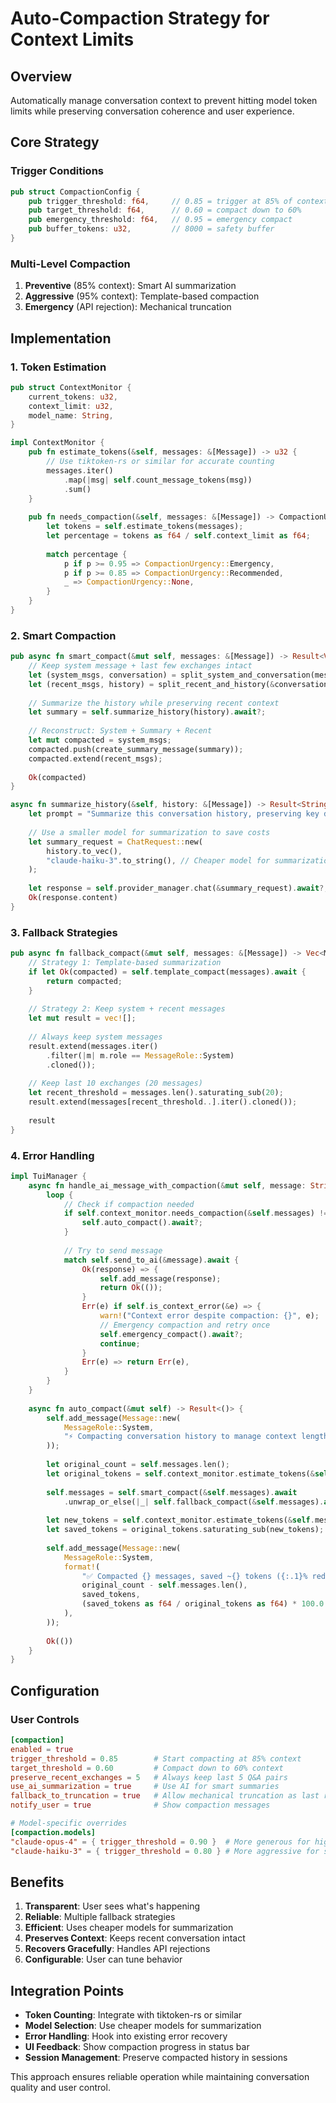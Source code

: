 # Auto-Compaction Strategy for Context Limits

## Overview
Automatically manage conversation context to prevent hitting model token limits while preserving conversation coherence and user experience.

## Core Strategy

### Trigger Conditions
```rust
pub struct CompactionConfig {
    pub trigger_threshold: f64,     // 0.85 = trigger at 85% of context
    pub target_threshold: f64,      // 0.60 = compact down to 60% 
    pub emergency_threshold: f64,   // 0.95 = emergency compact
    pub buffer_tokens: u32,         // 8000 = safety buffer
}
```

### Multi-Level Compaction
1. **Preventive** (85% context): Smart AI summarization
2. **Aggressive** (95% context): Template-based compaction  
3. **Emergency** (API rejection): Mechanical truncation

## Implementation

### 1. Token Estimation
```rust
pub struct ContextMonitor {
    current_tokens: u32,
    context_limit: u32,
    model_name: String,
}

impl ContextMonitor {
    pub fn estimate_tokens(&self, messages: &[Message]) -> u32 {
        // Use tiktoken-rs or similar for accurate counting
        messages.iter()
            .map(|msg| self.count_message_tokens(msg))
            .sum()
    }
    
    pub fn needs_compaction(&self, messages: &[Message]) -> CompactionUrgency {
        let tokens = self.estimate_tokens(messages);
        let percentage = tokens as f64 / self.context_limit as f64;
        
        match percentage {
            p if p >= 0.95 => CompactionUrgency::Emergency,
            p if p >= 0.85 => CompactionUrgency::Recommended, 
            _ => CompactionUrgency::None,
        }
    }
}
```

### 2. Smart Compaction
```rust
pub async fn smart_compact(&mut self, messages: &[Message]) -> Result<Vec<Message>> {
    // Keep system message + last few exchanges intact
    let (system_msgs, conversation) = split_system_and_conversation(messages);
    let (recent_msgs, history) = split_recent_and_history(&conversation, 5);
    
    // Summarize the history while preserving recent context
    let summary = self.summarize_history(history).await?;
    
    // Reconstruct: System + Summary + Recent
    let mut compacted = system_msgs;
    compacted.push(create_summary_message(summary));
    compacted.extend(recent_msgs);
    
    Ok(compacted)
}

async fn summarize_history(&self, history: &[Message]) -> Result<String> {
    let prompt = "Summarize this conversation history, preserving key decisions, code changes, and context needed for ongoing work. Be concise but comprehensive:";
    
    // Use a smaller model for summarization to save costs
    let summary_request = ChatRequest::new(
        history.to_vec(),
        "claude-haiku-3".to_string(), // Cheaper model for summarization
    );
    
    let response = self.provider_manager.chat(&summary_request).await?;
    Ok(response.content)
}
```

### 3. Fallback Strategies
```rust
pub async fn fallback_compact(&mut self, messages: &[Message]) -> Vec<Message> {
    // Strategy 1: Template-based summarization
    if let Ok(compacted) = self.template_compact(messages).await {
        return compacted;
    }
    
    // Strategy 2: Keep system + recent messages
    let mut result = vec![];
    
    // Always keep system messages
    result.extend(messages.iter()
        .filter(|m| m.role == MessageRole::System)
        .cloned());
    
    // Keep last 10 exchanges (20 messages)
    let recent_threshold = messages.len().saturating_sub(20);
    result.extend(messages[recent_threshold..].iter().cloned());
    
    result
}
```

### 4. Error Handling
```rust
impl TuiManager {
    async fn handle_ai_message_with_compaction(&mut self, message: String) -> Result<()> {
        loop {
            // Check if compaction needed
            if self.context_monitor.needs_compaction(&self.messages) != CompactionUrgency::None {
                self.auto_compact().await?;
            }
            
            // Try to send message
            match self.send_to_ai(&message).await {
                Ok(response) => {
                    self.add_message(response);
                    return Ok(());
                }
                Err(e) if self.is_context_error(&e) => {
                    warn!("Context error despite compaction: {}", e);
                    // Emergency compaction and retry once
                    self.emergency_compact().await?;
                    continue;
                }
                Err(e) => return Err(e),
            }
        }
    }
    
    async fn auto_compact(&mut self) -> Result<()> {
        self.add_message(Message::new(
            MessageRole::System,
            "⚡ Compacting conversation history to manage context length...".to_string(),
        ));
        
        let original_count = self.messages.len();
        let original_tokens = self.context_monitor.estimate_tokens(&self.messages);
        
        self.messages = self.smart_compact(&self.messages).await
            .unwrap_or_else(|_| self.fallback_compact(&self.messages).await);
        
        let new_tokens = self.context_monitor.estimate_tokens(&self.messages);
        let saved_tokens = original_tokens.saturating_sub(new_tokens);
        
        self.add_message(Message::new(
            MessageRole::System,
            format!(
                "✅ Compacted {} messages, saved ~{} tokens ({:.1}% reduction)",
                original_count - self.messages.len(),
                saved_tokens,
                (saved_tokens as f64 / original_tokens as f64) * 100.0
            ),
        ));
        
        Ok(())
    }
}
```

## Configuration

### User Controls
```toml
[compaction]
enabled = true
trigger_threshold = 0.85        # Start compacting at 85% context
target_threshold = 0.60         # Compact down to 60% context  
preserve_recent_exchanges = 5   # Always keep last 5 Q&A pairs
use_ai_summarization = true     # Use AI for smart summaries
fallback_to_truncation = true   # Allow mechanical truncation as last resort
notify_user = true              # Show compaction messages

# Model-specific overrides
[compaction.models]
"claude-opus-4" = { trigger_threshold = 0.90 }  # More generous for high-context models
"claude-haiku-3" = { trigger_threshold = 0.80 } # More aggressive for smaller models
```

## Benefits

1. **Transparent**: User sees what's happening
2. **Reliable**: Multiple fallback strategies  
3. **Efficient**: Uses cheaper models for summarization
4. **Preserves Context**: Keeps recent conversation intact
5. **Recovers Gracefully**: Handles API rejections
6. **Configurable**: User can tune behavior

## Integration Points

- **Token Counting**: Integrate with tiktoken-rs or similar
- **Model Selection**: Use cheaper models for summarization  
- **Error Handling**: Hook into existing error recovery
- **UI Feedback**: Show compaction progress in status bar
- **Session Management**: Preserve compacted history in sessions

This approach ensures reliable operation while maintaining conversation quality and user control.